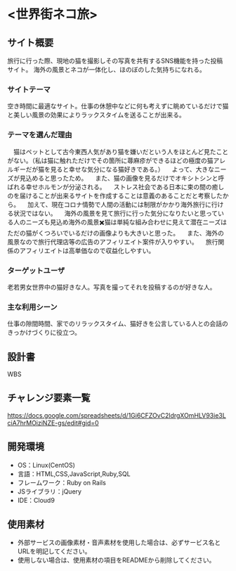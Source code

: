 # <世界街ネコ旅>

## サイト概要
旅行に行った際、現地の猫を撮影しその写真を共有するSNS機能を持った投稿サイト。
海外の風景とネコが一体化し、ほのぼのした気持ちになれる。

### サイトテーマ
空き時間に最適なサイト。仕事の休憩中などに何も考えずに眺めているだけで猫と美しい風景の効果によりラックスタイムを送ることが出来る。

### テーマを選んだ理由
　猫はペットとして古今東西人気があり猫を嫌いだという人をほとんど見たことがない。（私は猫に触れただけでその箇所に蕁麻疹ができるほどの極度の猫アレルギーだが猫を見ると幸せな気分になる猫好きである。）
　よって、大きなニーズが見込めると思ったため。
　また、猫の画像を見るだけでオキシトシンと呼ばれる幸せホルモンが分泌される。
　ストレス社会である日本に束の間の癒しのを届けることが出来るサイトを作成することは意義のあることだと考察したから。
　加えて、現在コロナ情勢で人間の活動には制限がかかり海外旅行に行ける状況ではない。
　海外の風景を見て旅行に行った気分になりたいと思っている人のニーズも見込め海外の風景✖️猫は単純な組み合わせに見えて潜在ニーズはただの猫がくつろいでいるだけの画像よりも大きいと思った。
　また、海外の風景なので旅行代理店等の広告のアフィリエイト案件が入りやすい。
　旅行関係のアフィリエイトは高単価なので収益化しやすい。
### ターゲットユーザ
老若男女世界中の猫好きな人。写真を撮ってそれを投稿するのが好きな人。

### 主な利用シーン
仕事の隙間時間、家でのリラックスタイム、猫好きを公言している人との会話のきっかけづくりに役立つ。

## 設計書
 WBS

## チャレンジ要素一覧
https://docs.google.com/spreadsheets/d/1Gi6CFZOvC2ldrgXOmHLV93ie3LciA7hrMOiziNZE-gs/edit#gid=0
## 開発環境
- OS：Linux(CentOS)
- 言語：HTML,CSS,JavaScript,Ruby,SQL
- フレームワーク：Ruby on Rails
- JSライブラリ：jQuery
- IDE：Cloud9

## 使用素材
- 外部サービスの画像素材・音声素材を使用した場合は、必ずサービス名とURLを明記してください。
- 使用しない場合は、使用素材の項目をREADMEから削除してください。

